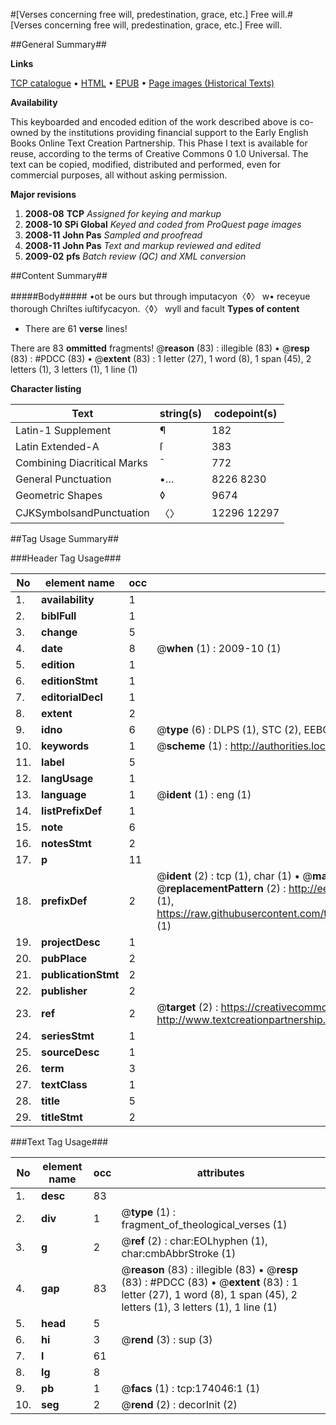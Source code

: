 #[Verses concerning free will, predestination, grace, etc.] Free will.#
[Verses concerning free will, predestination, grace, etc.]
Free will.

##General Summary##

**Links**

[TCP catalogue](http://www.ota.ox.ac.uk/tcp/)  • 
[HTML](http://tei.it.ox.ac.uk/tcp/Texts-HTML/free/B00/B00056.html)  • 
[EPUB](http://tei.it.ox.ac.uk/tcp/Texts-EPUB/free/B00/B00056.epub) • 
[Page images (Historical Texts)](https://data.historicaltexts.jisc.ac.uk/view?pubId=eebo-52633243e&pageId=eebo-52633243e-174046-1)

**Availability**

This keyboarded and encoded edition of the
	       work described above is co-owned by the institutions
	       providing financial support to the Early English Books
	       Online Text Creation Partnership. This Phase I text is
	       available for reuse, according to the terms of Creative
	       Commons 0 1.0 Universal. The text can be copied,
	       modified, distributed and performed, even for
	       commercial purposes, all without asking permission.

**Major revisions**

1. __2008-08__ __TCP__ *Assigned for keying and markup*
1. __2008-10__ __SPi Global__ *Keyed and coded from ProQuest page images*
1. __2008-11__ __John Pas__ *Sampled and proofread*
1. __2008-11__ __John Pas__ *Text and markup reviewed and edited*
1. __2009-02__ __pfs__ *Batch review (QC) and XML conversion*

##Content Summary##

#####Body#####
•ot be ours but through imputacyon〈◊〉 w• receyue thorough Chriſtes iuſtifycacyon.〈◊〉 wyll and facult
**Types of content**

  * There are 61 **verse** lines!

There are 83 **ommitted** fragments! 
 @__reason__ (83) : illegible (83)  •  @__resp__ (83) : #PDCC (83)  •  @__extent__ (83) : 1 letter (27), 1 word (8), 1 span (45), 2 letters (1), 3 letters (1), 1 line (1)

**Character listing**


|Text|string(s)|codepoint(s)|
|---|---|---|
|Latin-1 Supplement|¶|182|
|Latin Extended-A|ſ|383|
|Combining             Diacritical Marks|̄|772|
|General Punctuation|•…|8226 8230|
|Geometric Shapes|◊|9674|
|CJKSymbolsandPunctuation|〈〉|12296 12297|

##Tag Usage Summary##

###Header Tag Usage###

|No|element name|occ|attributes|
|---|---|---|---|
|1.|__availability__|1||
|2.|__biblFull__|1||
|3.|__change__|5||
|4.|__date__|8| @__when__ (1) : 2009-10 (1)|
|5.|__edition__|1||
|6.|__editionStmt__|1||
|7.|__editorialDecl__|1||
|8.|__extent__|2||
|9.|__idno__|6| @__type__ (6) : DLPS (1), STC (2), EEBO-CITATION (1), OCLC (1), VID (1)|
|10.|__keywords__|1| @__scheme__ (1) : http://authorities.loc.gov/ (1)|
|11.|__label__|5||
|12.|__langUsage__|1||
|13.|__language__|1| @__ident__ (1) : eng (1)|
|14.|__listPrefixDef__|1||
|15.|__note__|6||
|16.|__notesStmt__|2||
|17.|__p__|11||
|18.|__prefixDef__|2| @__ident__ (2) : tcp (1), char (1)  •  @__matchPattern__ (2) : ([0-9\-]+):([0-9IVX]+) (1), (.+) (1)  •  @__replacementPattern__ (2) : http://eebo.chadwyck.com/downloadtiff?vid=$1&page=$2 (1), https://raw.githubusercontent.com/textcreationpartnership/Texts/master/tcpchars.xml#$1 (1)|
|19.|__projectDesc__|1||
|20.|__pubPlace__|2||
|21.|__publicationStmt__|2||
|22.|__publisher__|2||
|23.|__ref__|2| @__target__ (2) : https://creativecommons.org/publicdomain/zero/1.0/ (1), http://www.textcreationpartnership.org/docs/. (1)|
|24.|__seriesStmt__|1||
|25.|__sourceDesc__|1||
|26.|__term__|3||
|27.|__textClass__|1||
|28.|__title__|5||
|29.|__titleStmt__|2||


###Text Tag Usage###

|No|element name|occ|attributes|
|---|---|---|---|
|1.|__desc__|83||
|2.|__div__|1| @__type__ (1) : fragment_of_theological_verses (1)|
|3.|__g__|2| @__ref__ (2) : char:EOLhyphen (1), char:cmbAbbrStroke (1)|
|4.|__gap__|83| @__reason__ (83) : illegible (83)  •  @__resp__ (83) : #PDCC (83)  •  @__extent__ (83) : 1 letter (27), 1 word (8), 1 span (45), 2 letters (1), 3 letters (1), 1 line (1)|
|5.|__head__|5||
|6.|__hi__|3| @__rend__ (3) : sup (3)|
|7.|__l__|61||
|8.|__lg__|8||
|9.|__pb__|1| @__facs__ (1) : tcp:174046:1 (1)|
|10.|__seg__|2| @__rend__ (2) : decorInit (2)|
